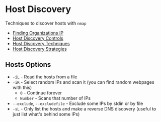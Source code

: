 # Host Discovery

Techniques to discover hosts with `nmap`

- [Finding Organizations IP](FindingOrgIp/README.md)
- [Host Discovery Controls](HostDiscoveryControls/README.md)
- [Host Discovery Techniques](HostDiscoveryTechniques/README.md)
- [Host Discovery Strategies](HostDiscoveryStrategies/README.md)

## Hosts Options

- `-iL` - Read the hosts from a file
- `-iR` - Select random IPs and scan it (you can find random webpages with this)
  - `0` - Continue forever
  - `Number` - Scans that number of IPs
- `--exclude`, `--excludefile` - Exclude some IPs by stdin or by file
- `-sL` - Only list the hosts and make a reverse DNS discovery (useful to just list what's behind some IPs)
